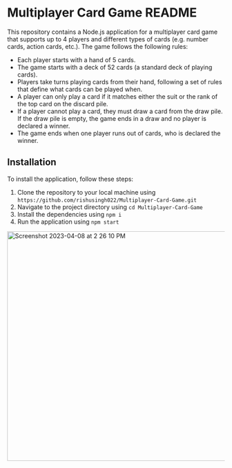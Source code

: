# Multiplayer Card Game README

This repository contains a Node.js application for a multiplayer card game that supports up to 4 players and different types of cards (e.g. number cards, action cards, etc.). The game follows the following rules:

- Each player starts with a hand of 5 cards.
- The game starts with a deck of 52 cards (a standard deck of playing cards).
- Players take turns playing cards from their hand, following a set of rules that define what cards can be played when.
- A player can only play a card if it matches either the suit or the rank of the top card on the discard pile.
- If a player cannot play a card, they must draw a card from the draw pile. If the draw pile is empty, the game ends in a draw and no player is declared a winner.
- The game ends when one player runs out of cards, who is declared the winner.

## Installation

To install the application, follow these steps:

1. Clone the repository to your local machine using `https://github.com/rishusingh022/Multiplayer-Card-Game.git`
2. Navigate to the project directory using `cd Multiplayer-Card-Game`
3. Install the dependencies using `npm i`
4. Run the application using `npm start`

<img width="532" alt="Screenshot 2023-04-08 at 2 26 10 PM" src="https://user-images.githubusercontent.com/60195863/230712975-fe286f54-4561-4fdf-8a79-40b1eef52409.png">
